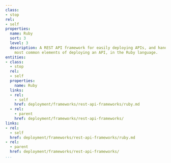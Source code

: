 ```yaml
---
class:
- stop
rel:
- self
properties:
  name: Ruby
  sort: 3
  level: 3
  description: A REST API framework for easily deploying APIs, and handles all the
    most common elements of deploying an API, in the Ruby language.
entities:
- class:
  - stop
  rel:
  - self
  properties:
    name: Ruby
  links:
  - rel:
    - self
    href: deployment/frameworks/rest-api-frameworks/ruby.md
  - rel:
    - parent
    href: deployment/frameworks/rest-api-frameworks/
links:
- rel:
  - self
  href: deployment/frameworks/rest-api-frameworks/ruby.md
- rel:
  - parent
  href: deployment/frameworks/rest-api-frameworks/
...
```

